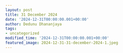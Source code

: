 ```yaml
---
layout: post
title: 31 December 2024
date: '2024-12-31T00:00:00.001+00:00'
author: Dedunu Dhananjaya
tags:
- uncategorized
modified_time: '2024-12-31T00:00:00.001+00:00'
featured_image: 2024-12-31-31-december-2024-1.jpeg
---
```


